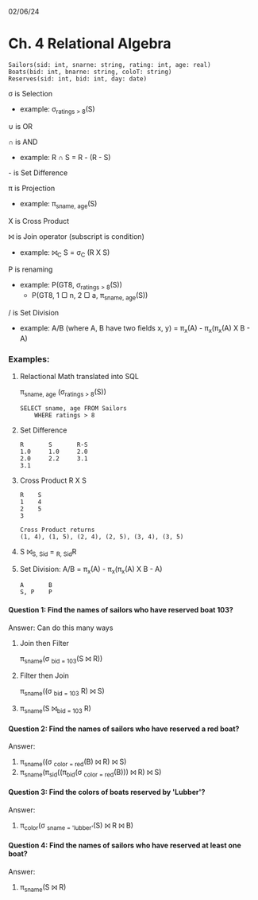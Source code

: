 02/06/24
# Ch. 4 Relational Algebra
```
Sailors(sid: int, snarne: string, rating: int, age: real) 
Boats(bid: int, bnarne: string, coloT: string)
Reserves(sid: int, bid: int, day: date)
```

σ is Selection
- example: σ<sub>ratings > 8</sub>(S)
  
∪ is OR

∩ is AND
- example: R ∩ S = R - (R - S)

\- is Set Difference

π is Projection
- example: π<sub>sname, age</sub>(S)

X is Cross Product
  
⨝ is Join operator (subscript is condition)
-  example: ⨝<sub>C</sub> S = σ<sub>C</sub> (R X S)

P is renaming
- example: P(GT8, σ<sub>ratings > 8</sub>(S)) 
  - P(GT8, 1 ▢ n, 2 ▢ a, π<sub>sname, age</sub>(S))

/ is Set Division
- example: A/B (where A, B have two fields x, y) =  π<sub>x</sub>(A) - π<sub>x</sub>(π<sub>x</sub>(A) X B - A)

### Examples:
1. Relactional Math translated into SQL
   
    π<sub>sname, age</sub> (σ<sub>ratings > 8</sub>(S))
    ```
    SELECT sname, age FROM Sailors 
        WHERE ratings > 8
    ```
2. Set Difference
    ``` 
    R       S       R-S
    1.0     1.0     2.0
    2.0     2.2     3.1
    3.1
    ```
3. Cross Product R X S
   ```
   R    S   
   1    4
   2    5
   3

   Cross Product returns 
   (1, 4), (1, 5), (2, 4), (2, 5), (3, 4), (3, 5)
   ```
4. S ⨝<sub>S, Sid</sub> = <sub>R, Sid</sub>R

5. Set Division: A/B = π<sub>x</sub>(A) - π<sub>x</sub>(π<sub>x</sub>(A) X B - A)
    ```
    A       B
    S, P    P
    ```

#### Question 1: Find the names of sailors who have reserved boat 103?
Answer: Can do this many ways
1. Join then Filter
   
   π<sub>sname</sub>(σ <sub>bid = 103</sub>(S ⨝ R))
2. Filter then Join
   
   π<sub>sname</sub>((σ <sub>bid = 103</sub> R) ⨝ S)
3. 
   π<sub>sname</sub>(S ⨝<sub>bid = 103</sub> R)

#### Question 2: Find the names of sailors who have reserved a red boat?
Answer:

1. π<sub>sname</sub>((σ <sub>color = red</sub>(B) ⨝ R) ⨝ S)
2. π<sub>sname</sub>(π<sub>sid</sub>((π<sub>bid</sub>(σ <sub>color = red</sub>(B))) ⨝ R) ⨝ S)

#### Question 3: Find the colors of boats reserved by 'Lubber'?
Answer:

1. π<sub>color</sub>(σ <sub>sname = 'lubber'</sub>(S) ⨝ R ⨝ B)

#### Question 4: Find the names of sailors who have reserved at least one boat?
Answer:

1. π<sub>sname</sub>(S ⨝ R)
   